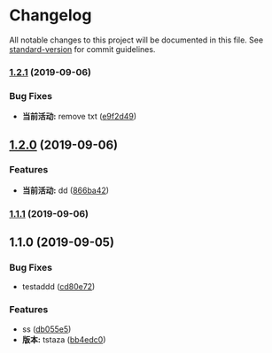 # Changelog

All notable changes to this project will be documented in this file. See [standard-version](https://github.com/conventional-changelog/standard-version) for commit guidelines.

### [1.2.1](https://github.com/Jesse121/study/compare/v1.2.0...v1.2.1) (2019-09-06)


### Bug Fixes

* **当前活动:** remove txt ([e9f2d49](https://github.com/Jesse121/study/commit/e9f2d49))

## [1.2.0](https://github.com/Jesse121/study/compare/v1.1.0...v1.2.0) (2019-09-06)


### Features

* **当前活动:** dd ([866ba42](https://github.com/Jesse121/study/commit/866ba42))

### [1.1.1](https://github.com/Jesse121/study/compare/v1.1.0...v1.1.1) (2019-09-06)

## 1.1.0 (2019-09-05)


### Bug Fixes

* testaddd ([cd80e72](https://github.com/Jesse121/study/commit/cd80e72))


### Features

* ss ([db055e5](https://github.com/Jesse121/study/commit/db055e5))
* **版本:** tstaza ([bb4edc0](https://github.com/Jesse121/study/commit/bb4edc0))
